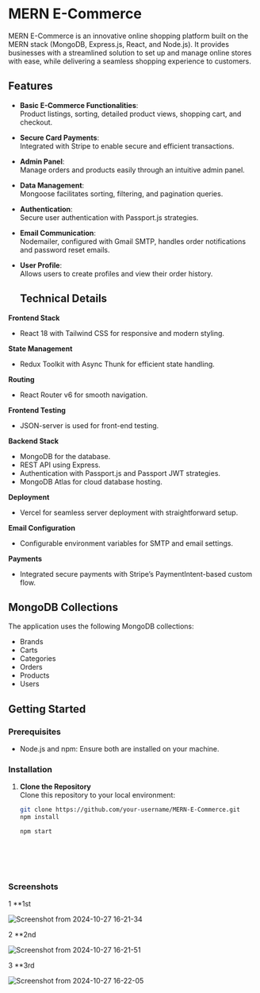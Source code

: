 # MERN E-Commerce

MERN E-Commerce is an innovative online shopping platform built on the MERN stack (MongoDB, Express.js, React, and Node.js). It provides businesses with a streamlined solution to set up and manage online stores with ease, while delivering a seamless shopping experience to customers.

## Features

- **Basic E-Commerce Functionalities**:  
  Product listings, sorting, detailed product views, shopping cart, and checkout.

- **Secure Card Payments**:  
  Integrated with Stripe to enable secure and efficient transactions.

- **Admin Panel**:  
  Manage orders and products easily through an intuitive admin panel.

- **Data Management**:  
  Mongoose facilitates sorting, filtering, and pagination queries.

- **Authentication**:  
  Secure user authentication with Passport.js strategies.

- **Email Communication**:  
  Nodemailer, configured with Gmail SMTP, handles order notifications and password reset emails.

- **User Profile**:  
  Allows users to create profiles and view their order history.


  ## Technical Details

**Frontend Stack**  
- React 18 with Tailwind CSS for responsive and modern styling.

**State Management**  
- Redux Toolkit with Async Thunk for efficient state handling.

**Routing**  
- React Router v6 for smooth navigation.

**Frontend Testing**  
- JSON-server is used for front-end testing.

**Backend Stack**  
- MongoDB for the database.
- REST API using Express.
- Authentication with Passport.js and Passport JWT strategies.
- MongoDB Atlas for cloud database hosting.

**Deployment**  
- Vercel for seamless server deployment with straightforward setup.

**Email Configuration**  
- Configurable environment variables for SMTP and email settings.

**Payments**  
- Integrated secure payments with Stripe’s PaymentIntent-based custom flow.



## MongoDB Collections

The application uses the following MongoDB collections:
- Brands
- Carts
- Categories
- Orders
- Products
- Users


## Getting Started

### Prerequisites

- Node.js and npm: Ensure both are installed on your machine.


### Installation

1. **Clone the Repository**  
   Clone this repository to your local environment:
   ```bash
   git clone https://github.com/your-username/MERN-E-Commerce.git
   npm install

   npm start

   





### Screenshots
1 **1st

![Screenshot from 2024-10-27 16-21-34](https://github.com/user-attachments/assets/e6419791-e381-4149-ab2a-ccfb9af50e12)

2 **2nd

![Screenshot from 2024-10-27 16-21-51](https://github.com/user-attachments/assets/96c26902-db38-4437-82c6-35acecdb198d)

3 **3rd

![Screenshot from 2024-10-27 16-22-05](https://github.com/user-attachments/assets/df738e31-a2de-4004-93df-f1d5a6be1207)






